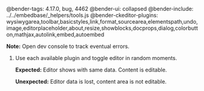 @bender-tags: 4.17.0, bug, 4462
@bender-ui: collapsed
@bender-include: ../../embedbase/_helpers/tools.js
@bender-ckeditor-plugins: wysiwygarea,toolbar,basicstyles,link,format,sourcearea,elementspath,undo,image,editorplaceholder,about,resize,showblocks,docprops,dialog,colorbutton,mathjax,autolink,embed,autoembed

**Note:** Open dev console to track eventual errors.

1. Use each available plugin and toggle editor in random moments.

	**Expected:** Editor shows with same data. Content is editable.

	**Unexpected:** Editor data is lost, content area is not editable.
